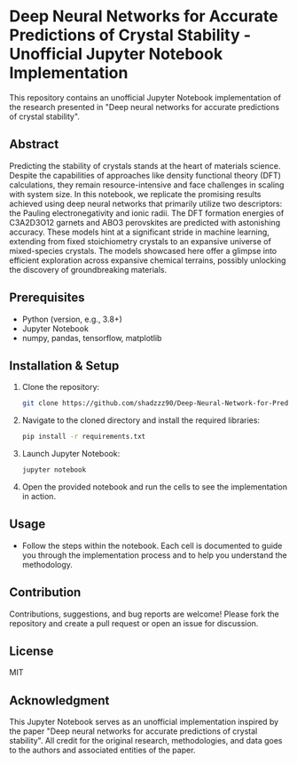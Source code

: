 
# Deep Neural Networks for Accurate Predictions of Crystal Stability - Unofficial Jupyter Notebook Implementation

This repository contains an unofficial Jupyter Notebook implementation of the research presented in "Deep neural networks for accurate predictions of crystal stability".

## Abstract

Predicting the stability of crystals stands at the heart of materials science. Despite the capabilities of approaches like density functional theory (DFT) calculations, they remain resource-intensive and face challenges in scaling with system size. In this notebook, we replicate the promising results achieved using deep neural networks that primarily utilize two descriptors: the Pauling electronegativity and ionic radii. The DFT formation energies of C3A2D3O12 garnets and ABO3 perovskites are predicted with astonishing accuracy. These models hint at a significant stride in machine learning, extending from fixed stoichiometry crystals to an expansive universe of mixed-species crystals. The models showcased here offer a glimpse into efficient exploration across expansive chemical terrains, possibly unlocking the discovery of groundbreaking materials.

## Prerequisites

- Python (version, e.g., 3.8+)
- Jupyter Notebook
- numpy, pandas, tensorflow, matplotlib

## Installation & Setup

1. Clone the repository:
   ```bash
   git clone https://github.com/shadzzz90/Deep-Neural-Network-for-Predcition-of-Crystal-Stability
   ```

2. Navigate to the cloned directory and install the required libraries:
   ```bash
   pip install -r requirements.txt
   ```

3. Launch Jupyter Notebook:
   ```bash
   jupyter notebook
   ```

4. Open the provided notebook and run the cells to see the implementation in action.

## Usage

- Follow the steps within the notebook. Each cell is documented to guide you through the implementation process and to help you understand the methodology.

## Contribution

Contributions, suggestions, and bug reports are welcome! Please fork the repository and create a pull request or open an issue for discussion.

## License

MIT

## Acknowledgment

This Jupyter Notebook serves as an unofficial implementation inspired by the paper "Deep neural networks for accurate predictions of crystal stability". All credit for the original research, methodologies, and data goes to the authors and associated entities of the paper.
